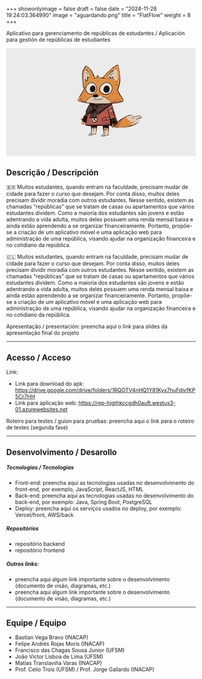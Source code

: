 +++
showonlyimage = false
draft = false
date = "2024-11-28 19:24:03.364990"
image = "aguardando.png"
title = "FlatFlow"
weight = 8
+++


Aplicativo para gerenciamento de repúblicas de estudantes / Aplicación para gestión de repúblicas de estudiantes

<!--more-->

![](moho_follow_through2.gif)


## Descrição / Descripción

🇧🇷 Muitos estudantes, quando entram na faculdade, precisam mudar de cidade para fazer o curso que desejam. Por conta disso, muitos deles precisam dividir moradia com outros estudantes. Nesse sentido, existem as chamadas “repúblicas” que se tratam de casas ou apartamentos que vários estudantes dividem. Como a maioria dos estudantes são jovens e estão adentrando a vida adulta, muitos deles possuem uma renda mensal baixa e ainda estão aprendendo a se organizar financeiramente. Portanto, propõe-se a criação de um aplicativo móvel e uma aplicação web para administração de uma república, visando ajudar na organização financeira e no cotidiano da república.



🇨🇱 Muitos estudantes, quando entram na faculdade, precisam mudar de cidade para fazer o curso que desejam. Por conta disso, muitos deles precisam dividir moradia com outros estudantes. Nesse sentido, existem as chamadas “repúblicas” que se tratam de casas ou apartamentos que vários estudantes dividem. Como a maioria dos estudantes são jovens e estão adentrando a vida adulta, muitos deles possuem uma renda mensal baixa e ainda estão aprendendo a se organizar financeiramente. Portanto, propõe-se a criação de um aplicativo móvel e uma aplicação web para administração de uma república, visando ajudar na organização financeira e no cotidiano da república.

Apresentação / presentación: preencha aqui o link para slides da apresentação final do projeto

---

## Acesso / Acceso

Link: 
- Link para download do apk: https://drive.google.com/drive/folders/1RQOTV4nHQ1Y81Kyx7huFdivfKP5Cr7HH
- Link para aplicação web:  https://rep-hjgthkccgdh0auft.westus3-01.azurewebsites.net

Roteiro para testes / guion para pruebas: 
preencha aqui o link para o roteiro de testes (segunda fase)


---

## Desenvolvimento / Desarollo

##### Tecnologias / Tecnologías

- Front-end: preencha aqui as tecnologias usadas no desenvolvimento do front-end, por exemplo, JavaScript, ReactJS, HTML
- Back-end: preencha aqui as tecnologias usadas no desenvolvimento do back-end, por exemplo: Java, Spring Boot, PostgreSQL
- Deploy: preencha aqui os serviços usados no deploy, por exemplo: Vercel/front, AWS/back

##### Repositórios

- repositório backend
- repositório frontend

##### Outros links:
- preencha aqui algum link importante sobre o desenvolvimento (documento de visão, diagramas, etc.)
- preencha aqui algum link importante sobre o desenvolvimento (documento de visão, diagramas, etc.)

---

## Equipe / Equipo

- Bastian Vega Bravo (INACAP)
- Felipe Andrés Rojas Moris (INACAP)
- Francisco das Chagas Sousa Junior (UFSM)
- João Victor Lisboa de Lima (UFSM)
- Matias Translaviña Varas (INACAP)
- Prof. Celio Trois (UFSM) / Prof. Jorge Gallardo (INACAP)

